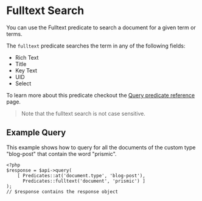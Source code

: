 # Fulltext Search

You can use the Fulltext predicate to search a document for a given term or terms.

The `fulltext` predicate searches the term in any of the following fields:

- Rich Text
- Title
- Key Text
- UID
- Select

To learn more about this predicate checkout the [Query predicate reference](../02-query-the-api/02-query-predicate-reference.md) page.

> Note that the fulltext search is not case sensitive.

## Example Query

This example shows how to query for all the documents of the custom type "blog-post" that contain the word "prismic".

```
<?php
$response = $api->query(
    [ Predicates::at('document.type', 'blog-post'),
      Predicates::fulltext('document', 'prismic') ]
);
// $response contains the response object
```
